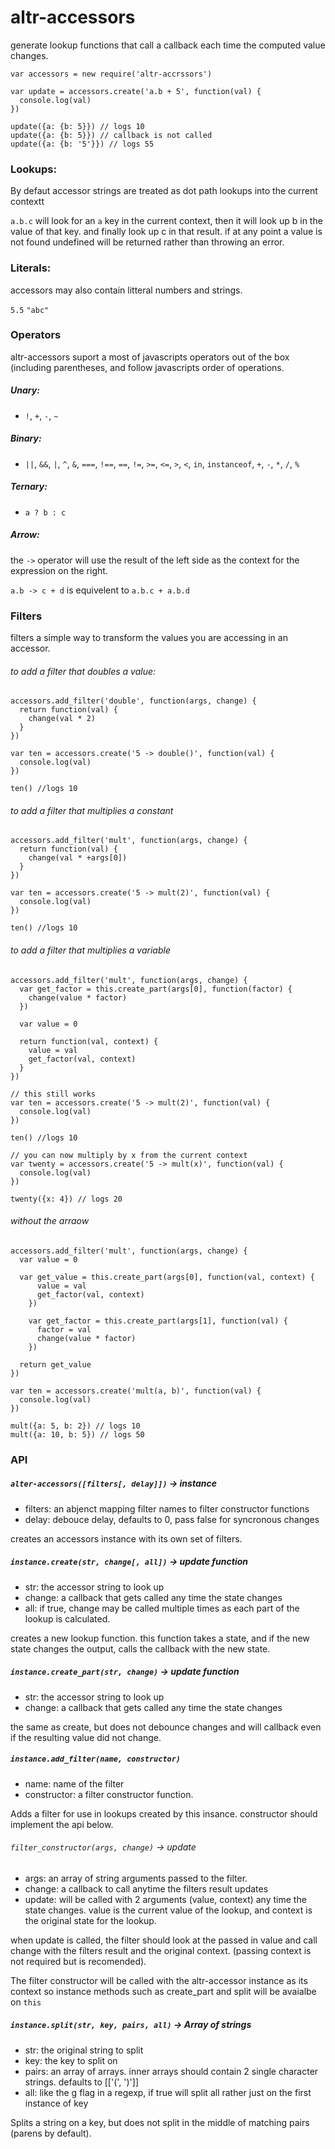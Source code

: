 # altr-accessors

generate lookup functions that call a callback each time the computed value changes.

```
var accessors = new require('altr-accrssors')

var update = accessors.create('a.b + 5', function(val) {
  console.log(val)
})

update({a: {b: 5}}) // logs 10
update({a: {b: 5}}) // callback is not called
update({a: {b: '5'}}) // logs 55
```
### Lookups:
By defaut accessor strings are treated as dot path lookups into the current contextt

`a.b.c` will look for an `a` key in the current context, then it will look up b in the value of that key.  and finally look up c in that result.  if at any point a value is not found undefined will be returned rather than throwing an error.

### Literals:
accessors may also contain litteral numbers and strings.

`5.5`
`"abc"`

### Operators
altr-accessors suport a most of javascripts operators out of the box (including parentheses, and follow javascripts order of operations.

##### Unary:
* `!`,  `+`,  `-`, `~`

##### Binary:
* `||`, `&&`, `|`, `^`, `&`, `===`, `!==`, `==`, `!=`, `>=`, `<=`, `>`, `<`, ` in `, ` instanceof `, `+`, `-`, `*`, `/`, `%`

##### Ternary:
* `a ? b : c`

##### Arrow:
the `->` operator will use the result of the left side as the context for the expression on the right.

`a.b -> c + d` is equivelent to `a.b.c + a.b.d`

### Filters
filters a simple way to transform the values you are accessing in an accessor.

###### to add a filter that doubles a value:
```
accessors.add_filter('double', function(args, change) {
  return function(val) {
    change(val * 2)
  }
})

var ten = accessors.create('5 -> double()', function(val) {
  console.log(val)
})

ten() //logs 10
```

###### to add a filter that multiplies a constant
```
accessors.add_filter('mult', function(args, change) {
  return function(val) {
    change(val * +args[0])
  }
})

var ten = accessors.create('5 -> mult(2)', function(val) {
  console.log(val)
})

ten() //logs 10
```

###### to add a filter that multiplies a variable
```
accessors.add_filter('mult', function(args, change) {
  var get_factor = this.create_part(args[0], function(factor) {
    change(value * factor)
  })

  var value = 0

  return function(val, context) {
    value = val
    get_factor(val, context)
  }
})

// this still works
var ten = accessors.create('5 -> mult(2)', function(val) {
  console.log(val)
})

ten() //logs 10

// you can now multiply by x from the current context
var twenty = accessors.create('5 -> mult(x)', function(val) {
  console.log(val)
})

twenty({x: 4}) // logs 20
```

###### without the arraow
```
accessors.add_filter('mult', function(args, change) {
  var value = 0

  var get_value = this.create_part(args[0], function(val, context) {
      value = val
      get_factor(val, context)
    })

    var get_factor = this.create_part(args[1], function(val) {
      factor = val
      change(value * factor)
    })

  return get_value
})

var ten = accessors.create('mult(a, b)', function(val) {
  console.log(val)
})

mult({a: 5, b: 2}) // logs 10
mult({a: 10, b: 5}) // logs 50
```


### API
##### `alter-accessors([filters[, delay]])` -> instance
* filters: an abjenct mapping filter names to filter constructor functions
* delay: debouce delay, defaults to 0, pass false for syncronous changes

creates an accessors instance with its own set of filters.

##### `instance.create(str, change[, all])` -> update function
* str: the accessor string to look up
* change: a callback that gets called any time the state changes
* all: if true, change may be called multiple times as each part of the lookup is calculated.

creates a new lookup function. this function takes a state, and if the new state changes the output, calls the callback with the new state.

##### `instance.create_part(str, change)` -> update function
* str: the accessor string to look up
* change: a callback that gets called any time the state changes

the same as create, but does not debounce changes and will callback even if the resulting value did not change.

##### `instance.add_filter(name, constructor)`
* name: name of the filter
* constructor: a filter constructor function.

Adds a filter for use in lookups created by this insance. constructor should implement the api below.

###### `filter_constructor(args, change)` -> update
* args: an array of string arguments passed to the filter.
* change: a callback to call anytime the filters result updates
* update: will be called with 2 arguments (value, context) any time the state changes.  value is the current value of the lookup, and context is the original state for the lookup.

when update is called, the filter should look at the passed in value and call change with the filters result and the original context. (passing context is not required but is recomended).

The filter constructor will be called with the altr-accessor instance as its context so instance methods such as create_part and split will be avaialbe on `this`

##### `instance.split(str, key, pairs, all)` -> Array of strings
* str: the original string to split
* key: the key to split on
* pairs: an array of arrays. inner arrays should contain 2 single character strings.  defaults to [['(', ')']]
* all: like the g flag in a regexp, if true will split all rather just on the first instance of key

Splits a string on a key, but does not split in the middle of matching pairs (parens by default).



